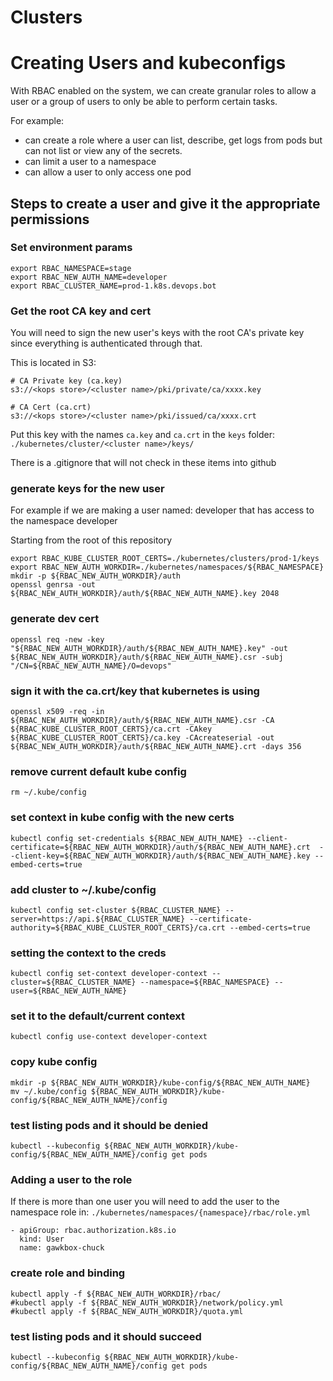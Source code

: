 Clusters
===========


# Creating Users and kubeconfigs
With RBAC enabled on the system, we can create granular roles to allow a user or
a group of users to only be able to perform certain tasks.

For example:
* can create a role where a user can list, describe, get logs from
pods but can not list or view any of the secrets.
* can limit a user to a namespace
* can allow a user to only access one pod

## Steps to create a user and give it the appropriate permissions

### Set environment params
```
export RBAC_NAMESPACE=stage
export RBAC_NEW_AUTH_NAME=developer
export RBAC_CLUSTER_NAME=prod-1.k8s.devops.bot
```

### Get the root CA key and cert
You will need to sign the new user's keys with the root CA's private key since everything
is authenticated through that.

This is located in S3:

```
# CA Private key (ca.key)
s3://<kops store>/<cluster name>/pki/private/ca/xxxx.key

# CA Cert (ca.crt)
s3://<kops store>/<cluster name>/pki/issued/ca/xxxx.crt
```

Put this key with the names `ca.key` and `ca.crt` in the `keys` folder: `./kubernetes/cluster/<cluster name>/keys/`

There is a .gitignore that will not check in these items into github

### generate keys for the new user

For example if we are making a user named: developer that has access to the namespace developer

Starting from the root of this repository

```
export RBAC_KUBE_CLUSTER_ROOT_CERTS=./kubernetes/clusters/prod-1/keys
export RBAC_NEW_AUTH_WORKDIR=./kubernetes/namespaces/${RBAC_NAMESPACE}
mkdir -p ${RBAC_NEW_AUTH_WORKDIR}/auth
openssl genrsa -out ${RBAC_NEW_AUTH_WORKDIR}/auth/${RBAC_NEW_AUTH_NAME}.key 2048
```

### generate dev cert

```
openssl req -new -key "${RBAC_NEW_AUTH_WORKDIR}/auth/${RBAC_NEW_AUTH_NAME}.key" -out ${RBAC_NEW_AUTH_WORKDIR}/auth/${RBAC_NEW_AUTH_NAME}.csr -subj "/CN=${RBAC_NEW_AUTH_NAME}/O=devops"
```

### sign it with the ca.crt/key that kubernetes is using
```
openssl x509 -req -in ${RBAC_NEW_AUTH_WORKDIR}/auth/${RBAC_NEW_AUTH_NAME}.csr -CA ${RBAC_KUBE_CLUSTER_ROOT_CERTS}/ca.crt -CAkey ${RBAC_KUBE_CLUSTER_ROOT_CERTS}/ca.key -CAcreateserial -out ${RBAC_NEW_AUTH_WORKDIR}/auth/${RBAC_NEW_AUTH_NAME}.crt -days 356
```

### remove current default kube config
```
rm ~/.kube/config
```

### set context in kube config with the new certs
```
kubectl config set-credentials ${RBAC_NEW_AUTH_NAME} --client-certificate=${RBAC_NEW_AUTH_WORKDIR}/auth/${RBAC_NEW_AUTH_NAME}.crt  --client-key=${RBAC_NEW_AUTH_WORKDIR}/auth/${RBAC_NEW_AUTH_NAME}.key --embed-certs=true
```

### add cluster to ~/.kube/config

```
kubectl config set-cluster ${RBAC_CLUSTER_NAME} --server=https://api.${RBAC_CLUSTER_NAME} --certificate-authority=${RBAC_KUBE_CLUSTER_ROOT_CERTS}/ca.crt --embed-certs=true
```

### setting the context to the creds
```
kubectl config set-context developer-context --cluster=${RBAC_CLUSTER_NAME} --namespace=${RBAC_NAMESPACE} --user=${RBAC_NEW_AUTH_NAME}
```

### set it to the default/current context
```
kubectl config use-context developer-context
```

### copy kube config

```
mkdir -p ${RBAC_NEW_AUTH_WORKDIR}/kube-config/${RBAC_NEW_AUTH_NAME}
mv ~/.kube/config ${RBAC_NEW_AUTH_WORKDIR}/kube-config/${RBAC_NEW_AUTH_NAME}/config
```

### test listing pods and it should be denied
```
kubectl --kubeconfig ${RBAC_NEW_AUTH_WORKDIR}/kube-config/${RBAC_NEW_AUTH_NAME}/config get pods
```

### Adding a user to the role
If there is more than one user you will need to add the user to the namespace role
in: `./kubernetes/namespaces/{namespace}/rbac/role.yml`

```
- apiGroup: rbac.authorization.k8s.io
  kind: User
  name: gawkbox-chuck
```

### create role and binding
```
kubectl apply -f ${RBAC_NEW_AUTH_WORKDIR}/rbac/
#kubectl apply -f ${RBAC_NEW_AUTH_WORKDIR}/network/policy.yml
#kubectl apply -f ${RBAC_NEW_AUTH_WORKDIR}/quota.yml
```

### test listing pods and it should succeed
```
kubectl --kubeconfig ${RBAC_NEW_AUTH_WORKDIR}/kube-config/${RBAC_NEW_AUTH_NAME}/config get pods
```
